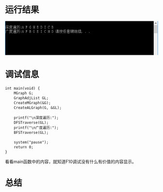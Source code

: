# 运行结果

![](img/result.png)

# 调试信息

```
int main(void) {
	MGraph G;
	GraphAdjList GL;
	CreateMGraph(&G);
	CreateALGraph(G, &GL);

	printf("\n深度遍历:");
	DFSTraverse(GL);
	printf("\n广度遍历:");
	BFSTraverse(GL);

	system("pause");
	return 0;
}
```

看看main函数中的内容，就知道F10调试没有什么有价值的内容显示。

# 总结

